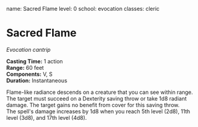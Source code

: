 name: Sacred Flame level: 0 school: evocation classes: cleric

# Sacred Flame
_Evocation cantrip_

**Casting Time:** 1 action    
**Range:** 60 feet    
**Components:** V, S    
**Duration:** Instantaneous

Flame-like radiance descends on a creature that you can see within range. The target must succeed on a Dexterity saving throw or take 1d8 radiant damage. The target gains no benefit from cover for this saving throw.    
The spell's damage increases by 1d8 when you reach 5th level (2d8), 11th level (3d8), and 17th level (4d8). 